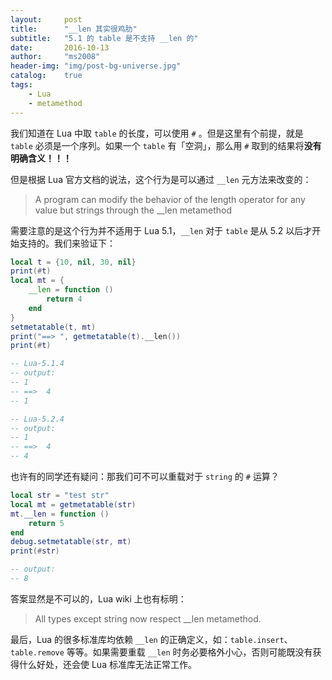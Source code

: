 ```yaml
---
layout:     post
title:      "__len 其实很鸡肋"
subtitle:   "5.1 的 table 是不支持 __len 的"
date:       2016-10-13
author:     "ms2008"
header-img: "img/post-bg-universe.jpg"
catalog:    true
tags:
    - Lua
    - metamethod
---
```


我们知道在 Lua 中取 `table` 的长度，可以使用 `#` 。但是这里有个前提，就是 `table` 必须是一个序列。如果一个 `table` 有「空洞」，那么用 `#` 取到的结果将**没有明确含义！！！**

但是根据 Lua 官方文档的说法，这个行为是可以通过 `__len` 元方法来改变的：

> A program can modify the behavior of the length operator for any value but strings through the __len metamethod

需要注意的是这个行为并不适用于 Lua 5.1，`__len` 对于 `table` 是从 5.2 以后才开始支持的。我们来验证下：

```lua
local t = {10, nil, 30, nil}
print(#t)
local mt = {
    __len = function ()
        return 4
    end
}
setmetatable(t, mt)
print("==> ", getmetatable(t).__len())
print(#t)

-- Lua-5.1.4
-- output:
-- 1
-- ==> 	4
-- 1

-- Lua-5.2.4
-- output:
-- 1
-- ==> 	4
-- 4
```

也许有的同学还有疑问：那我们可不可以重载对于 `string` 的 `#` 运算？

```lua
local str = "test str"
local mt = getmetatable(str)
mt.__len = function ()
    return 5
end
debug.setmetatable(str, mt)
print(#str)

-- output:
-- 8
```

答案显然是不可以的，Lua wiki 上也有标明：

> All types except string now respect __len metamethod.

最后，Lua 的很多标准库均依赖 `__len` 的正确定义，如：`table.insert`、`table.remove` 等等。如果需要重载 `__len` 时务必要格外小心，否则可能既没有获得什么好处，还会使 Lua 标准库无法正常工作。
